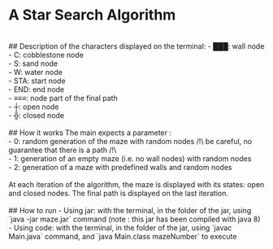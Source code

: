 # A Star Search Algorithm
</br>
## Description of the characters displayed on the terminal:  
- ███: wall node</br>
- C: cobblestone node</br>
- S: sand node</br>
- W: water node</br>
- STA: start node</br>
- END: end node</br>
- ≡≡≡: node part of the final path</br>
- ┼: open node</br>
- ╬: closed node</br>
</br>
## How it works
The main expects a parameter :</br>
- 0: random generation of the maze with random nodes /!\ be careful, no guarantee that there is a path /!\</br>
- 1: generation of an empty maze (i.e. no wall nodes) with random nodes</br>
- 2: generation of a maze with predefined walls and random nodes</br>
</br>
At each iteration of the algorithm, the maze is displayed with its states: open and closed nodes. The final path is displayed on the last iteration.</br>
</br>
## How to run
- Using jar: with the terminal, in the folder of the jar, using `java -jar maze.jar` command (note : this jar has been compiled with java 8)</br>
- Using code: with the terminal, in the folder of the jar, using `javac Main.java` command, and `java Main.class mazeNumber` to execute
